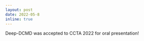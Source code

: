 ```yaml
---
layout: post
date: 2022-05-8
inline: true
---
```


Deep-DCMD was accepted to CCTA 2022 for oral presentation! 


